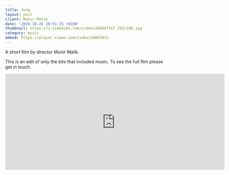 ```yaml
---
title: Jung
layout: post
client: Munir Malik
date: '2016-10-26 20:51:25 +0100'
thumbnail: https://i.vimeocdn.com/video/266447167_295x166.jpg
category: music
embed: https://player.vimeo.com/video/24063833
---
```


A short film by director Munir Malik.

This is an edit of only the bits that included music. To see the full film please get in touch.

<iframe style="border: 0; width: 700px; height: 307px;" src="https://bandcamp.com/EmbeddedPlayer/album=21961174/size=large/bgcol=ffffff/linkcol=333333/artwork=none/transparent=true/" seamless="">[Munir Malik's Jung OST by Skillbard](http://skillbard.bandcamp.com/album/munir-maliks-jung-ost)</iframe></p>
